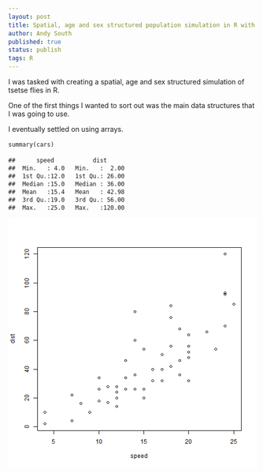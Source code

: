 ```yaml
---
layout: post
title: Spatial, age and sex structured population simulation in R with arrays
author: Andy South
published: true
status: publish
tags: R 
---
```

 
I was tasked with creating a spatial, age and sex structured simulation of tsetse flies in R.
 
One of the first things I wanted to sort out was the main data structures that I was going to use.
 
I eventually settled on using arrays.
 

    summary(cars)

    ##      speed           dist       
    ##  Min.   : 4.0   Min.   :  2.00  
    ##  1st Qu.:12.0   1st Qu.: 26.00  
    ##  Median :15.0   Median : 36.00  
    ##  Mean   :15.4   Mean   : 42.98  
    ##  3rd Qu.:19.0   3rd Qu.: 56.00  
    ##  Max.   :25.0   Max.   :120.00
 
 
 
![plot of chunk unnamed-chunk-2](/figures/unnamed-chunk-2-1.png) 
 
